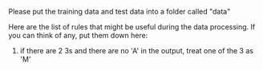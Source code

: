 Please put the training data and test data into a folder called "data"

Here are the list of rules that might be useful during the data processing. If you can think of any, put them down here:
1. if there are 2 3s and there are no 'A' in the output, treat one of the 3 as 'M'


